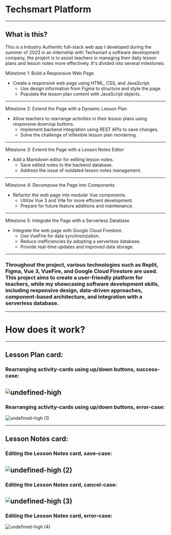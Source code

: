 # Techsmart Platform
------------------------------------------------------------
## What is this? 
This is a Industry Authentic full-stack web app I developed during the summer of 2023 in an internship with Techsmart a software development company, the project is to assist teachers in managing their daily lesson plans and lesson notes more effectively. 
It's divided into several milestones:


Milestone 1: Build a Responsive Web Page.
- Create a responsive web page using HTML, CSS, and JavaScript.
  - Use design information from Figma to structure and style the page.
  - Populate the lesson plan content with JavaScript objects.
--------------------------------------------------
Milestone 2: Extend the Page with a Dynamic Lesson Plan
- Allow teachers to rearrange activities in their lesson plans using responsive down/up buttons.
  - Implement backend integration using REST APIs to save changes.
  - Solve the challenge of inflexible lesson plan reordering.
--------------------------------------------------
Milestone 3: Extend the Page with a Lesson Notes Editor
- Add a Markdown editor for editing lesson notes.
  - Save edited notes to the backend database.
  - Address the issue of outdated lesson notes management.
--------------------------------------------------
Milestone 4: Decompose the Page into Components
- Refactor the web page into modular Vue components.
  - Utilize Vue 3 and Vite for more efficient development.
  - Prepare for future feature additions and maintenance.
--------------------------------------------------
Milestone 5: Integrate the Page with a Serverless Database
- Integrate the web page with Google Cloud Firestore.
  - Use VueFire for data synchronization.
  - Reduce inefficiencies by adopting a serverless database.
  - Provide real-time updates and improved data storage.
--------------------------------------------------
### Throughout the project, various technologies such as Replit, Figma, Vue 3, VueFire, and Google Cloud Firestore are used. This project aims to create a user-friendly platform for teachers, while my showcasing software development skills, including responsive design, data-driven approaches, component-based architecture, and integration with a serverless database.
--------------------------------------------------
# How does it work?
--------------------------------------------------
## Lesson Plan card: 
### Rearranging activity-cards using up/down buttons, success-case: 

![undefined-high](https://github.com/macleanl3vin/PlatformVue/assets/91438214/87122792-c6ca-4f98-9f3a-d58b3ea9ff1b)
--------------------------------------------------
### Rearranging activity-cards using up/down buttons, error-case:

![undefined-high (1)](https://github.com/macleanl3vin/PlatformVue/assets/91438214/70782fe8-7265-4b6f-9f7d-a0008bc32d50)

------------------------------------------------------------
## Lesson Notes card:
### Editing the Lesson Notes card, save-case: 
![undefined-high (2)](https://github.com/macleanl3vin/PlatformVue/assets/91438214/95803562-aa79-46dd-b122-3a180082f391)
------------------------------------------------------------
### Editing the Lesson Notes card, cancel-case:
![undefined-high (3)](https://github.com/macleanl3vin/PlatformVue/assets/91438214/b4638947-0540-4d36-a1e1-ba68346f0082)
------------------------------------------------------------
### Editing the Lesson Notes card, error-case:
![undefined-high (4)](https://github.com/macleanl3vin/PlatformVue/assets/91438214/b79aa524-ce59-4281-ab55-0ca5b41bdda6)
